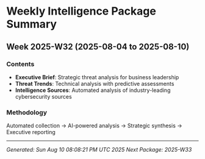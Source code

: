 # Weekly Intelligence Package Summary
## Week 2025-W32 (2025-08-04 to 2025-08-10)

### Contents
- **Executive Brief**: Strategic threat analysis for business leadership
- **Threat Trends**: Technical analysis with predictive assessments
- **Intelligence Sources**: Automated analysis of industry-leading cybersecurity sources

### Methodology  
Automated collection → AI-powered analysis → Strategic synthesis → Executive reporting

---
*Generated: Sun Aug 10 08:08:21 PM UTC 2025*
*Next Package: 2025-W33*
